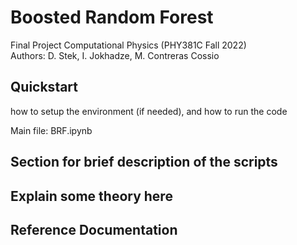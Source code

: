 # Boosted Random Forest 
Final Project Computational Physics (PHY381C Fall 2022) \
Authors: D. Stek, I. Jokhadze, M. Contreras Cossio

##  Quickstart

how to setup the environment (if needed), and how to run the code

Main file: BRF.ipynb

## Section for brief description of the scripts  

## Explain some theory here

## Reference Documentation
